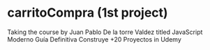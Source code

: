 # carritoCompra (1st project)

Taking the course by Juan Pablo De la torre Valdez titled JavaScript Moderno Guía Definitiva Construye +20 Proyectos in Udemy
